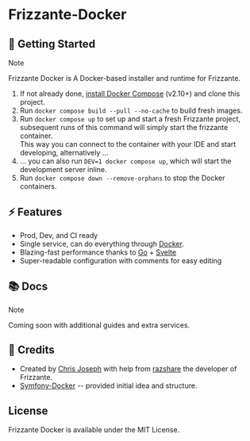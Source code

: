 # Frizzante-Docker

## 🐙 Getting Started

> [!NOTE]  
> Frizzante Docker is A Docker-based installer and runtime for Frizzante.

1. If not already done, [install Docker Compose](https://docs.docker.com/compose/install/) (v2.10+) and clone this project.
2. Run `docker compose build --pull --no-cache` to build fresh images.
3. Run `docker compose up` to set up and start a fresh Frizzante project, subsequent runs of this command will simply start the frizzante container.\
   This way you can connect to the container with your IDE and start developing, alternatively ...
4. ... you can also run `DEV=1 docker compose up`, which will start the development server inline.
5. Run `docker compose down --remove-orphans` to stop the Docker containers.

## ⚡️ Features

* Prod, Dev, and CI ready
* Single service, can do everything through [Docker](https://www.docker.com).
* Blazing-fast performance thanks to [Go](https://go.dev) + [Svelte](https://svelte.dev)
* Super-readable configuration with comments for easy editing

## 📚 Docs

> [!NOTE]  
> Coming soon with additional guides and extra services.

## 🤝 Credits

- Created by [Chris Joseph](https://github.com/cmjoseph07) with help from [razshare](https://github.com/razshare) the developer of Frizzante.
- [Symfony-Docker](https://github.com/dunglas/symfony-docker) -- provided initial idea and structure.

## License

Frizzante Docker is available under the MIT License.